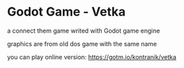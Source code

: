 # Godot Game - Vetka 

a connect them game writed with Godot game engine

graphics are from old dos game with the same name

you can play online version:
https://gotm.io/kontranik/vetka
